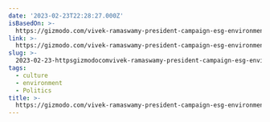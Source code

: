 ```yaml
---
date: '2023-02-23T22:28:27.000Z'
isBasedOn: >-
  https://gizmodo.com/vivek-ramaswamy-president-campaign-esg-environment-1850151344
link: >-
  https://gizmodo.com/vivek-ramaswamy-president-campaign-esg-environment-1850151344
slug: >-
  2023-02-23-httpsgizmodocomvivek-ramaswamy-president-campaign-esg-environment-1850151344
tags:
  - culture
  - environment
  - Politics
title: >-
  https://gizmodo.com/vivek-ramaswamy-president-campaign-esg-environment-1850151344
---
```


